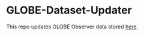 # GLOBE-Dataset-Updater

This repo updates GLOBE Observer data stored [here](https://github.com/Piphi5/GLOBE-Clean-Datasets).
